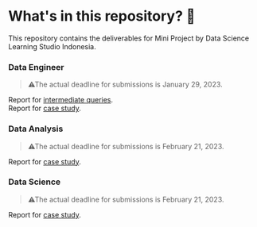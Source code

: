 # What's in this repository? 👀
This repository contains the deliverables for Mini Project by Data Science Learning Studio Indonesia.
  
### Data Engineer
> ⚠The actual deadline for submissions is January 29, 2023.  
  
Report for [intermediate queries](https://drive.google.com/file/d/1FitLyyKnKDD2NrHb7qMOJrLQH5l7gnjY/view).  
Report for [case study](https://drive.google.com/file/d/1OIPla5cNwmz4U6ViYRRQXVpoMTIsfp-s/view).
  
### Data Analysis
> ⚠The actual deadline for submissions is February 21, 2023.
  
Report for [case study](https://drive.google.com/file/d/1ZP7NLjFGve_XzoAJemuedmXzZpME2VAe/view?usp=share_link).  
  
### Data Science
> ⚠The actual deadline for submissions is February 21, 2023.
  
Report for [case study](https://drive.google.com/file/d/1x-6PggstzuRWnQGhowTuYrVM95tSKJ_F/view).  
